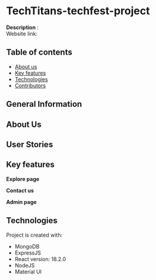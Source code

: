 # TechTitans-techfest-project

**Description** : 
<br>Website link: </br>

## Table of contents

- [About us](#about-us)
- [Key features](#key-features)
- [Technologies](#technologies)
- [Contributors](#contributors)

## General Information

## About Us


## User Stories

## Key features

**Explore page**

**Contact us** 

**Admin page**

## Technologies

Project is created with:

- MongoDB
- ExpressJS
- React version: 18.2.0
- NodeJS
- Material UI
